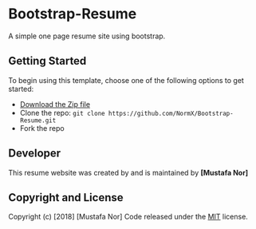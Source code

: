 # Bootstrap-Resume

A simple one page resume site using bootstrap.

## Getting Started

To begin using this template, choose one of the following options to get started:
* [Download the Zip file](https://github.com/NormX/Bootstrap-Resume/archive/master.zip)
* Clone the repo: `git clone https://github.com/NormX/Bootstrap-Resume.git`
* Fork the repo

## Developer

This resume website was created by and is maintained by **[Mustafa Nor]**

## Copyright and License

Copyright (c) [2018] [Mustafa Nor]
Code released under the [MIT](https://github.com/NormX/Bootstrap-Resume/blob/master/LICENSE) license.
